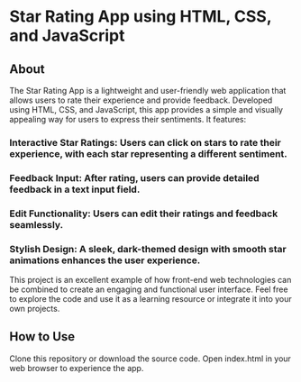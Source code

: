 # Star Rating App using HTML, CSS, and JavaScript

## About

The Star Rating App is a lightweight and user-friendly web application that allows users to rate their experience and provide feedback. Developed using HTML, CSS, and JavaScript, this app provides a simple and visually appealing way for users to express their sentiments. It features:

### Interactive Star Ratings: Users can click on stars to rate their experience, with each star representing a different sentiment.

### Feedback Input: After rating, users can provide detailed feedback in a text input field.

### Edit Functionality: Users can edit their ratings and feedback seamlessly.

### Stylish Design: A sleek, dark-themed design with smooth star animations enhances the user experience.

This project is an excellent example of how front-end web technologies can be combined to create an engaging and functional user interface. Feel free to explore the code and use it as a learning resource or integrate it into your own projects.

## How to Use

Clone this repository or download the source code.
Open index.html in your web browser to experience the app.
